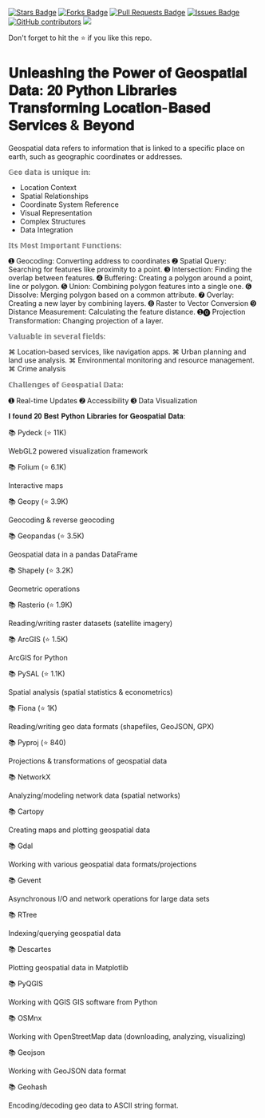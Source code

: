 <a href="https://github.com/drshahizan/python-tutorial/stargazers"><img src="https://img.shields.io/github/stars/drshahizan/python-tutorial" alt="Stars Badge"/></a>
<a href="https://github.com/drshahizan/python-tutorial/network/members"><img src="https://img.shields.io/github/forks/drshahizan/python-tutorial" alt="Forks Badge"/></a>
<a href="https://github.com/drshahizan/python-tutorial/pulls"><img src="https://img.shields.io/github/issues-pr/drshahizan/python-tutorial" alt="Pull Requests Badge"/></a>
<a href="https://github.com/drshahizan/python-tutorial/issues"><img src="https://img.shields.io/github/issues/drshahizan/python-tutorial" alt="Issues Badge"/></a>
<a href="https://github.com/drshahizan/python-tutorial/graphs/contributors"><img alt="GitHub contributors" src="https://img.shields.io/github/contributors/drshahizan/Python_Tutorial?color=2b9348"></a>
![](https://visitor-badge.glitch.me/badge?page_id=drshahizan/python-tutorial)

Don't forget to hit the :star: if you like this repo.

# 𝐔𝐧𝐥𝐞𝐚𝐬𝐡𝐢𝐧𝐠 𝐭𝐡𝐞 𝐏𝐨𝐰𝐞𝐫 𝐨𝐟 𝐆𝐞𝐨𝐬𝐩𝐚𝐭𝐢𝐚𝐥 𝐃𝐚𝐭𝐚: 𝟐𝟎 𝐏𝐲𝐭𝐡𝐨𝐧 𝐋𝐢𝐛𝐫𝐚𝐫𝐢𝐞𝐬 𝐓𝐫𝐚𝐧𝐬𝐟𝐨𝐫𝐦𝐢𝐧𝐠 𝐋𝐨𝐜𝐚𝐭𝐢𝐨𝐧-𝐁𝐚𝐬𝐞𝐝 𝐒𝐞𝐫𝐯𝐢𝐜𝐞𝐬 & 𝐁𝐞𝐲𝐨𝐧𝐝

Geospatial data refers to information that is linked to a specific place on earth, such as geographic coordinates or addresses. 

𝔾𝕖𝕠 𝕕𝕒𝕥𝕒 𝕚𝕤 𝕦𝕟𝕚𝕢𝕦𝕖 𝕚𝕟:

- Location Context
- Spatial Relationships
- Coordinate System Reference
- Visual Representation
- Complex Structures
- Data Integration

𝕀𝕥𝕤 𝕄𝕠𝕤𝕥 𝕀𝕞𝕡𝕠𝕣𝕥𝕒𝕟𝕥 𝔽𝕦𝕟𝕔𝕥𝕚𝕠𝕟𝕤:

➊ Geocoding: Converting address to coordinates
➋ Spatial Query: Searching for features like proximity to a point.
➌ Intersection: Finding the overlap between features.
➍ Buffering: Creating a polygon around a point, line or polygon.
➎ Union: Combining polygon features into a single one.
➏  Dissolve: Merging polygon based on a common attribute.
➐ Overlay: Creating a new layer by combining layers.
➑ Raster to Vector Conversion
➒ Distance Measurement: Calculating the feature distance.
➊⓿ Projection Transformation: Changing projection of a layer.


𝕍𝕒𝕝𝕦𝕒𝕓𝕝𝕖 𝕚𝕟 𝕤𝕖𝕧𝕖𝕣𝕒𝕝 𝕗𝕚𝕖𝕝𝕕𝕤:

⌘ Location-based services, like navigation apps.
⌘ Urban planning and land use analysis.
⌘ Environmental monitoring and resource management.
⌘ Crime analysis

ℂ𝕙𝕒𝕝𝕝𝕖𝕟𝕘𝕖𝕤 𝕠𝕗 𝔾𝕖𝕠𝕤𝕡𝕒𝕥𝕚𝕒𝕝 𝔻𝕒𝕥𝕒:

➊ Real-time Updates
➋ Accessibility
➌ Data Visualization

𝐈 𝐟𝐨𝐮𝐧𝐝 𝟐𝟎 𝐁𝐞𝐬𝐭 𝐏𝐲𝐭𝐡𝐨𝐧 𝐋𝐢𝐛𝐫𝐚𝐫𝐢𝐞𝐬 𝐟𝐨𝐫 𝐆𝐞𝐨𝐬𝐩𝐚𝐭𝐢𝐚𝐥 𝐃𝐚𝐭𝐚:

📚 Pydeck (⭐ 11K)

WebGL2 powered visualization framework

📚 Folium (⭐ 6.1K)

Interactive maps

📚 Geopy (⭐ 3.9K)

Geocoding & reverse geocoding

📚 Geopandas (⭐ 3.5K) 

Geospatial data in a pandas DataFrame

📚 Shapely (⭐ 3.2K)

Geometric operations

📚 Rasterio (⭐ 1.9K)

Reading/writing raster datasets (satellite imagery)

📚 ArcGIS (⭐ 1.5K)

ArcGIS for Python

📚 PySAL (⭐ 1.1K)

Spatial analysis (spatial statistics & econometrics)

📚 Fiona (⭐ 1K)

Reading/writing geo data formats (shapefiles, GeoJSON, GPX)

📚 Pyproj (⭐ 840)

Projections & transformations of geospatial data

📚 NetworkX

Analyzing/modeling network data (spatial networks)

📚 Cartopy

Creating maps and plotting geospatial data

📚 Gdal

Working with various geospatial data formats/projections

📚 Gevent

Asynchronous I/O and network operations for large data sets

📚 RTree

Indexing/querying geospatial data

📚 Descartes

Plotting geospatial data in Matplotlib

📚 PyQGIS

Working with QGIS GIS software from Python

📚 OSMnx

Working with OpenStreetMap data (downloading, analyzing, visualizing)

📚 Geojson

Working with GeoJSON data format

📚 Geohash

Encoding/decoding geo data to ASCII string format.

